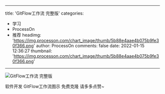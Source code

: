 
---
title: 'GitFlow工作流 完整版'
categories: 
 - 学习
 - ProcessOn
 - 推荐
headimg: 'https://img.processon.com/chart_image/thumb/5b88e4aae4b075b9fe30f366.png'
author: ProcessOn
comments: false
date: 2022-01-15 12:36:27
thumbnail: 'https://img.processon.com/chart_image/thumb/5b88e4aae4b075b9fe30f366.png'
---

<div>   
<img class="thumb" alt="GitFlow工作流 完整版" src="https://img.processon.com/chart_image/thumb/5b88e4aae4b075b9fe30f366.png" referrerpolicy="no-referrer">
<p>软件开发 GitFlow工作流图示 免费克隆
请多多点赞~</p>  
</div>
            